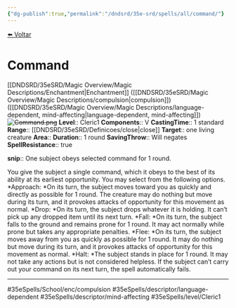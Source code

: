```yaml
---
{"dg-publish":true,"permalink":"/dndsrd/35e-srd/spells/all/command/"}
---
```



<a href="javascript:history.back()">⬅️ Voltar</a>
# Command
[[DNDSRD/35eSRD/Magic Overview/Magic Descriptions/Enchantment\|Enchantment]] ([[DNDSRD/35eSRD/Magic Overview/Magic Descriptions/compulsion\|compulsion]])  ([[DNDSRD/35eSRD/Magic Overview/Magic Descriptions/language-dependent, mind-affecting\|language-dependent, mind-affecting]]) <s class="aside-hide">![Command.png](/img/user/DNDSRD/35eSRD/Spells/imgs/command.png)</s>
**Level**:: Cleric1 
**Components**:: V 
**CastingTime**:: 1 standard 
**Range**:: [[DNDSRD/35eSRD/Definicoes/close\|close]]
**Target**:: one living creature
**Area**:: 
**Duration**:: 1 round
**SavingThrow**:: Will negates
**SpellResistance**:: true

**snip**:: One subject obeys selected command for 1 round.  




You give the subject a single command, which it obeys to the best of its ability at its earliest opportunity. You may select from the following options.
*Approach: *On its turn, the subject moves toward you as quickly and directly as possible for 1 round. The creature may do nothing but move during its turn, and it provokes attacks of opportunity for this movement as normal.
*Drop: *On its turn, the subject drops whatever it is holding. It can’t pick up any dropped item until its next turn.
*Fall: *On its turn, the subject falls to the ground and remains prone for 1 round. It may act normally while prone but takes any appropriate penalties.
*Flee: *On its turn, the subject moves away from you as quickly as possible for 1 round. It may do nothing but move during its turn, and it provokes attacks of opportunity for this movement as normal.
*Halt: *The subject stands in place for 1 round. It may not take any actions but is not considered helpless.
If the subject can’t carry out your command on its next turn, the spell automatically fails.

<hr/>



#35eSpells/School/enc/compulsion
#35eSpells/descriptor/language-dependent 
#35eSpells/descriptor/mind-affecting 
#35eSpells/level/Cleric1 